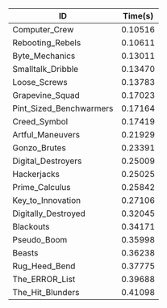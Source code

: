 |ID|Time(s)|
|-|-|
|Computer_Crew|0.10516|
|Rebooting_Rebels|0.10611|
|Byte_Mechanics|0.13011|
|Smalltalk_Dribble|0.13470|
|Loose_Screws|0.13783|
|Grapevine_Squad|0.17023|
|Pint_Sized_Benchwarmers|0.17164|
|Creed_Symbol|0.17419|
|Artful_Maneuvers|0.21929|
|Gonzo_Brutes|0.23391|
|Digital_Destroyers|0.25009|
|Hackerjacks|0.25025|
|Prime_Calculus|0.25842|
|Key_to_Innovation|0.27106|
|Digitally_Destroyed|0.32045|
|Blackouts|0.34171|
|Pseudo_Boom|0.35998|
|Beasts|0.36238|
|Rug_Heed_Bend|0.37775|
|The_ERROR_List|0.39688|
|The_Hit_Blunders|0.41098|
